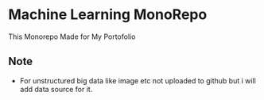 # Machine Learning MonoRepo

This Monorepo Made for My Portofolio

## Note

- For unstructured big data like image etc not uploaded to github but i will add data source for it.